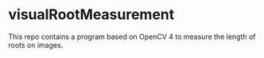 # visualRootMeasurement
This repo contains a program based on OpenCV 4 to measure the length of roots on images.
